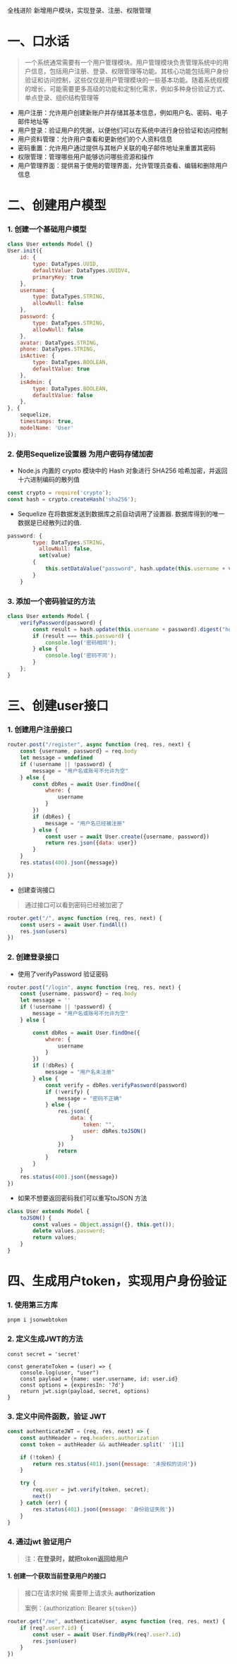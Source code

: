 全栈进阶 新增用户模块，实现登录、注册、权限管理

# 一、口水话

> 一个系统通常需要有一个用户管理模块。用户管理模块负责管理系统中的用户信息，包括用户注册、登录、权限管理等功能。其核心功能包括用户身份验证和访问控制，这些仅仅是用户管理模块的一些基本功能。随着系统规模的增长，可能需要更多高级的功能和定制化需求，例如多种身份验证方式、单点登录、组织结构管理等

- 用户注册：允许用户创建新账户并存储其基本信息，例如用户名、密码、电子邮件地址等
- 用户登录：验证用户的凭据，以便他们可以在系统中进行身份验证和访问控制
- 用户资料管理：允许用户查看和更新他们的个人资料信息
- 密码重置：允许用户通过提供与其帐户关联的电子邮件地址来重置其密码
- 权限管理：管理哪些用户能够访问哪些资源和操作
- 用户管理界面：提供易于使用的管理界面，允许管理员查看、编辑和删除用户信息

# 二、创建用户模型
### 1. 创建一个基础用户模型
```js
class User extends Model {}
User.init({
	id: {
		type: DataTypes.UUID,
		defaultValue: DataTypes.UUIDV4,
		primaryKey: true
	},
	username: {
		type: DataTypes.STRING,
		allowNull: false
	},
	password: {
		type: DataTypes.STRING,
		allowNull: false
	},
	avatar: DataTypes.STRING,
	phone: DataTypes.STRING,
	isActive: {
		type: DataTypes.BOOLEAN,
		defaultValue: true
	},
	isAdmin: {
		type: DataTypes.BOOLEAN,
		defaultValue: false
	},
}, {
	sequelize,
	timestamps: true,
	modelName: 'User'
});
```

### 2. 使用Sequelize设置器 为用户密码存储加密
- Node.js 内置的 crypto 模块中的 Hash 对象进行 SHA256 哈希加密，并返回十六进制编码的散列值
```js
const crypto = require('crypto');
const hash = crypto.createHash('sha256');
```
- Sequelize 在将数据发送到数据库之前自动调用了设置器. 数据库得到的唯一数据是已经散列过的值.
```js
password: {
		type: DataTypes.STRING,
		  allowNull: false,
		  set(value)
		{
			this.setDataValue("password", hash.update(this.username + value).digest("hex"));
		}
	}
```

### 3. 添加一个密码验证的方法
```js
class User extends Model {
	verifyPassword(password) {
		const result = hash.update(this.username + password).digest("hex");
		if (result === this.password) {
			console.log('密码相同');
		} else {
			console.log('密码不同');
		}
	};
}
```

# 三、创建user接口
### 1. 创建用户注册接口
```js
router.post("/register", async function (req, res, next) {
	const {username, password} = req.body
	let message = undefined
	if (!username || !password) {
		message = "用户名或账号不允许为空"
	} else {
		const dbRes = await User.findOne({
			where: {
				username
			}
		})
		if (dbRes) {
			message = "用户名已经被注册"
		} else {
			const user = await User.create({username, password})
			return res.json({data: user})
		}
	}
	res.status(400).json({message})

})
```

- 创建查询接口
> 通过接口可以看到密码已经被加密了
```js
router.get("/", async function (req, res, next) {
	const users = await User.findAll()
	res.json(users)
})
```

### 2. 创建登录接口
- 使用了verifyPassword 验证密码
```js
router.post("/login", async function (req, res, next) {
	const {username, password} = req.body
	let message = ''
	if (!username || !password) {
		message = "用户名或账号不允许为空"
	} else {

		const dbRes = await User.findOne({
			where: {
				username
			}
		})
		if (!dbRes) {
			message = "用户名未注册"
		} else {
			const verify = dbRes.verifyPassword(password)
			if (!verify) {
				message = "密码不正确"
			} else {
				res.json({
					data: {
						token: "",
						user: dbRes.toJSON()
					}
				})
				return
			}
		}
	}
	res.status(400).json({message})
})
```
- 如果不想要返回密码我们可以重写toJSON 方法
```js
class User extends Model {
	toJSON() {
		const values = Object.assign({}, this.get());
		delete values.password;
		return values;
	}
}
```

# 四、生成用户token，实现用户身份验证
### 1. 使用第三方库
```shell
pnpm i jsonwebtoken
```
### 2. 定义生成JWT的方法
```shell
const secret = 'secret'

const generateToken = (user) => {
	console.log(user, "user")
	const payload = {name: user.username, id: user.id}
	const options = {expiresIn: '7d'}
	return jwt.sign(payload, secret, options)
}
```
### 3. 定义中间件函数，验证 JWT
```js
const authenticateJWT = (req, res, next) => {
	const authHeader = req.headers.authorization
	const token = authHeader && authHeader.split(' ')[1]

	if (!token) {
		return res.status(401).json({message: '未授权的访问'})
	}

	try {
		req.user = jwt.verify(token, secret);
		next()
	} catch (err) {
		res.status(401).json({message: '身份验证失败'})
	}
}
```
### 4. 通过jwt 验证用户
> 注：**在登录时，就把token返回给用户**
#### 1. 创建一个获取当前登录用户的接口
> 接口在请求时候 需要带上请求头 **authorization**
> 
> 案例：{authorization: Bearer `${token}`}
```js
router.get("/me", authenticateUser, async function (req, res, next) {
	if (req?.user?.id) {
		const user = await User.findByPk(req?.user?.id)
		res.json(user)
	}
})
```
